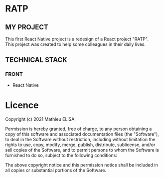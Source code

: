 # RATP

## MY PROJECT

This first React Native project is a redesign of a React project "RATP".<br>
This project was created to help some colleagues in their daily lives.

## TECHNICAL STACK

### FRONT

- React Native

# Licence

Copyright (c) 2021 Mathieu ELISA

Permission is hereby granted, free of charge, to any person obtaining a copy of this software and associated documentation files (the "Software"), to deal in the Software without restriction, including without limitation the rights to use, copy, modify, merge, publish, distribute, sublicense, and/or sell copies of the Software, and to permit persons to whom the Software is furnished to do so, subject to the following conditions:

The above copyright notice and this permission notice shall be included in all copies or substantial portions of the Software.
